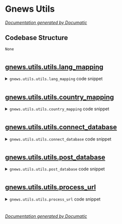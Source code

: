 # Gnews Utils

[_Documentation generated by Documatic_](https://www.documatic.com)

<!---Documatic-section-Codebase Structure-start--->
## Codebase Structure

<!---Documatic-block-system_architecture-start--->
```mermaid
None
```
<!---Documatic-block-system_architecture-end--->

# #
<!---Documatic-section-Codebase Structure-end--->

<!---Documatic-section-gnews.utils.utils.lang_mapping-start--->
## [gnews.utils.utils.lang_mapping](3-gnews_utils.md#gnews.utils.utils.lang_mapping)

<!---Documatic-section-lang_mapping-start--->
<!---Documatic-block-gnews.utils.utils.lang_mapping-start--->
<details>
	<summary><code>gnews.utils.utils.lang_mapping</code> code snippet</summary>

```python
def lang_mapping(lang):
    return AVAILABLE_LANGUAGES.get(lang)
```
</details>
<!---Documatic-block-gnews.utils.utils.lang_mapping-end--->
<!---Documatic-section-lang_mapping-end--->

# #
<!---Documatic-section-gnews.utils.utils.lang_mapping-end--->

<!---Documatic-section-gnews.utils.utils.country_mapping-start--->
## [gnews.utils.utils.country_mapping](3-gnews_utils.md#gnews.utils.utils.country_mapping)

<!---Documatic-section-country_mapping-start--->
<!---Documatic-block-gnews.utils.utils.country_mapping-start--->
<details>
	<summary><code>gnews.utils.utils.country_mapping</code> code snippet</summary>

```python
def country_mapping(country):
    return AVAILABLE_COUNTRIES.get(country)
```
</details>
<!---Documatic-block-gnews.utils.utils.country_mapping-end--->
<!---Documatic-section-country_mapping-end--->

# #
<!---Documatic-section-gnews.utils.utils.country_mapping-end--->

<!---Documatic-section-gnews.utils.utils.connect_database-start--->
## [gnews.utils.utils.connect_database](3-gnews_utils.md#gnews.utils.utils.connect_database)

<!---Documatic-section-connect_database-start--->
<!---Documatic-block-gnews.utils.utils.connect_database-start--->
<details>
	<summary><code>gnews.utils.utils.connect_database</code> code snippet</summary>

```python
def connect_database(db_user, db_pw, db_name, collection_name):
    try:
        cluster = MongoClient('mongodb+srv://' + db_user + ':' + db_pw + '@gnews.stjap.mongodb.net/' + db_name + '?retryWrites=true&w=majority')
        db = cluster[db_name]
        collection = db[collection_name]
        return collection
    except Exception as e:
        print('Connection Error.', e)
```
</details>
<!---Documatic-block-gnews.utils.utils.connect_database-end--->
<!---Documatic-section-connect_database-end--->

# #
<!---Documatic-section-gnews.utils.utils.connect_database-end--->

<!---Documatic-section-gnews.utils.utils.post_database-start--->
## [gnews.utils.utils.post_database](3-gnews_utils.md#gnews.utils.utils.post_database)

<!---Documatic-section-post_database-start--->
<!---Documatic-block-gnews.utils.utils.post_database-start--->
<details>
	<summary><code>gnews.utils.utils.post_database</code> code snippet</summary>

```python
def post_database(collection, news):
    doc = {'_id': hashlib.sha256(str(json.dumps(news)).encode('utf-8')).hexdigest(), 'title': news['title'], 'description': news['description'], 'published_date': news['published date'], 'url': news['url'], 'publisher': news['publisher']}
    try:
        collection.update_one(doc, {'$set': doc}, upsert=True)
    except pymongo.errors.DuplicateKeyError:
        logging.error('Posting to database failed.')
```
</details>
<!---Documatic-block-gnews.utils.utils.post_database-end--->
<!---Documatic-section-post_database-end--->

# #
<!---Documatic-section-gnews.utils.utils.post_database-end--->

<!---Documatic-section-gnews.utils.utils.process_url-start--->
## [gnews.utils.utils.process_url](3-gnews_utils.md#gnews.utils.utils.process_url)

<!---Documatic-section-process_url-start--->
<!---Documatic-block-gnews.utils.utils.process_url-start--->
<details>
	<summary><code>gnews.utils.utils.process_url</code> code snippet</summary>

```python
def process_url(item, exclude_websites):
    source = item.get('source').get('href')
    if not all([not re.match(website, source) for website in [f'^http(s)?://(www.)?{website.lower()}.*' for website in exclude_websites]]):
        return
    url = item.get('link')
    if re.match(GOOGLE_NEWS_REGEX, url):
        url = requests.head(url).headers.get('location', url)
    return url
```
</details>
<!---Documatic-block-gnews.utils.utils.process_url-end--->
<!---Documatic-section-process_url-end--->

# #
<!---Documatic-section-gnews.utils.utils.process_url-end--->

[_Documentation generated by Documatic_](https://www.documatic.com)